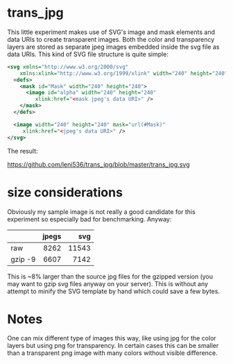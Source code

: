 # trans_jpg

This little experiment makes use of SVG's image and mask elements and data URIs to create transparent images. Both the color and transparency layers are stored as separate jpeg images embedded inside the svg file as data URIs. This kind of SVG file structure is quite simple:

```svg
<svg xmlns="http://www.w3.org/2000/svg"
    xmlns:xlink="http://www.w3.org/1999/xlink" width="240" height="240">
  <defs>
    <mask id="Mask" width="240" height="240">
      <image id="alpha" width="240" height="240"
         xlink:href="<mask jpeg's data URI>" />
    </mask>
  </defs>

  <image width="240" height="240" mask="url(#Mask)"
     xlink:href="<jpeg's data URI>" />
</svg>
```

The result:

https://github.com/leni536/trans_jpg/blob/master/trans_jpg.svg

size considerations
===

Obviously my sample image is not really a good candidate for this experiment so especially bad for benchmarking. Anyway:

| | jpegs | svg          |
| ------ | -------: | -----------: |
| raw | 8262 |  11543 |
| gzip -9 | 6607 | 7142 |

This is ~8% larger than the source jpg files for the gzipped version (you may want to gzip svg files anyway on your server). This is without any attempt to minify the SVG template by hand which could save a few bytes.

Notes
===

One can mix different type of images this way, like using jpg for the color layers but using png for transparency. In certain cases this can be smaller than a transparent png image with many colors without visible difference.
